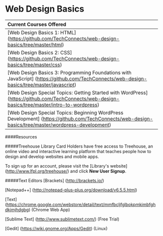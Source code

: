 Web Design Basics
=================

| **Current Courses Offered** | 
|:-----------------|
| [Web Design Basics 1: HTML] (https://github.com/TechConnects/web-design-basics/tree/master/html) |
| [Web Design Basics 2: CSS] (https://github.com/TechConnects/web-design-basics/tree/master/css) |
| [Web Design Basics 3: Programming Foundations with JavaScript] (https://github.com/TechConnects/web-design-basics/tree/master/javascript) |
| [Web Design Special Topics: Getting Started with WordPress] (https://github.com/TechConnects/web-design-basics/tree/master/intro-to-wordpress) |
| [Web Design Special Topics: Beginning WordPress Development] (https://github.com/TechConnects/web-design-basics/tree/master/wordpress-development) |

####Resources

#####Treehouse
Library Card Holders have free access to Treehouse, an online video and interactive learning platform that teaches people how to design and develop websites and mobile apps.

To sign up for an account, please visit the [Library's website] (http://www.lfpl.org/treehouse/) and click **New User Signup**.

#####Text Editors
[Brackets] (http://brackets.io/)

[Notepad++] (http://notepad-plus-plus.org/download/v6.5.5.html)

[Text] (https://chrome.google.com/webstore/detail/text/mmfbcljfglbokpmkimbfghdkjmjhdgbg) (Chrome Web App)

[Sublime Text] (http://www.sublimetext.com/) (Free Trial)

[Gedit] (https://wiki.gnome.org/Apps/Gedit) (Linux)
